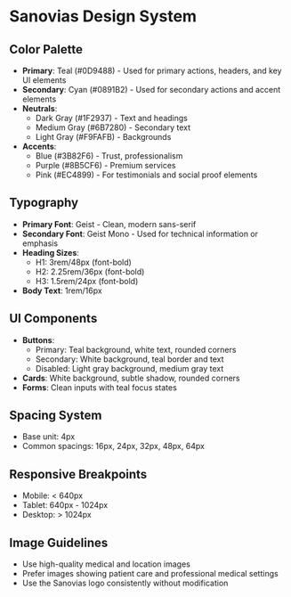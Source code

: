 # Sanovias Design System

## Color Palette
- **Primary**: Teal (#0D9488) - Used for primary actions, headers, and key UI elements
- **Secondary**: Cyan (#0891B2) - Used for secondary actions and accent elements
- **Neutrals**: 
  - Dark Gray (#1F2937) - Text and headings
  - Medium Gray (#6B7280) - Secondary text
  - Light Gray (#F9FAFB) - Backgrounds
- **Accents**:
  - Blue (#3B82F6) - Trust, professionalism
  - Purple (#8B5CF6) - Premium services
  - Pink (#EC4899) - For testimonials and social proof elements

## Typography
- **Primary Font**: Geist - Clean, modern sans-serif
- **Secondary Font**: Geist Mono - Used for technical information or emphasis
- **Heading Sizes**:
  - H1: 3rem/48px (font-bold)
  - H2: 2.25rem/36px (font-bold)
  - H3: 1.5rem/24px (font-bold)
- **Body Text**: 1rem/16px

## UI Components
- **Buttons**:
  - Primary: Teal background, white text, rounded corners
  - Secondary: White background, teal border and text
  - Disabled: Light gray background, medium gray text
- **Cards**: White background, subtle shadow, rounded corners
- **Forms**: Clean inputs with teal focus states

## Spacing System
- Base unit: 4px
- Common spacings: 16px, 24px, 32px, 48px, 64px

## Responsive Breakpoints
- Mobile: < 640px
- Tablet: 640px - 1024px
- Desktop: > 1024px

## Image Guidelines
- Use high-quality medical and location images
- Prefer images showing patient care and professional medical settings
- Use the Sanovias logo consistently without modification